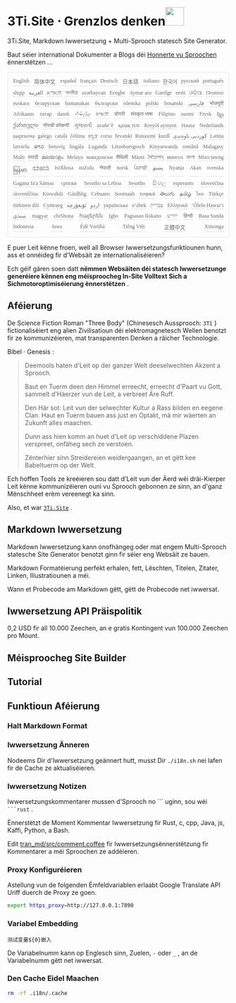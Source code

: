 <h1 style="justify-content:space-between">3Ti.Site ⋅ Grenzlos denken<img src="//i-01.eu.org/3Ti/logo.svg" style="user-select:none;margin-top:-1px;width:42px"></h1>

3Ti.Site, Markdown Iwwersetzung + Multi-Sprooch statesch Site Generator.

Baut séier international Dokumenter a Blogs déi [Honnerte vu Sproochen](https://github.com/i18n-site/node/blob/main/lang/src/index.js) ënnerstëtzen ...

<pre class="langli" style="display:flex;flex-wrap:wrap;background:transparent;border:1px solid #eee;font-size:12px;box-shadow:0 0 3px inset #eee;padding:12px 5px 4px 12px;justify-content:space-between;"><style>pre.langli i{font-weight:300;font-family:s;margin-right:7px;margin-bottom:8px;font-style:normal;color:#666;border-bottom:1px dashed #ccc;}</style><i>English</i><i> 简体中文 </i><i>español</i><i>français</i><i>Deutsch</i><i> 日本語 </i><i>italiano</i><i>한국어</i><i>русский</i><i>português</i><i>shqip</i><i>‫العربية‬</i><i>አማርኛ</i><i>অসমীয়া</i><i>azərbaycan</i><i>Eʋegbe</i><i>Aymar aru</i><i>Gaeilge</i><i>eesti</i><i>ଓଡ଼ିଆ</i><i>Oromoo</i><i>euskara</i><i>беларуская</i><i>bamanakan</i><i>български</i><i>íslenska</i><i>polski</i><i>bosanski</i><i>‫فارسی‬</i><i>भोजपुरी</i><i>Afrikaans</i><i>татар</i><i>dansk</i><i>‫ދިވެހިބަސް‬</i><i>ትግርኛ</i><i>डोगरी</i><i>संस्कृत भाषा</i><i>Filipino</i><i>suomi</i><i>Frysk</i><i>ខ្មែរ</i><i>ქართული</i><i>गोंयची कोंकणी</i><i>ગુજરાતી</i><i>avañe’ẽ</i><i>қазақ тілі</i><i>Kreyòl ayisyen</i><i>Hausa</i><i>Nederlands</i><i>кыргызча</i><i>galego</i><i>català</i><i>čeština</i><i>ಕನ್ನಡ</i><i>corsu</i><i>hrvatski</i><i>Runasimi</i><i>kurdî</i><i>‫کوردیی ناوەندی‬</i><i>Latina</i><i>latviešu</i><i>ລາວ</i><i>lietuvių</i><i>lingála</i><i>Luganda</i><i>Lëtzebuergesch</i><i>Kinyarwanda</i><i>română</i><i>Malagasy</i><i>Malti</i><i>मराठी</i><i>മലയാളം</i><i>Melayu</i><i>македонски</i><i>मैथिली</i><i>Māori</i><i>মৈতৈলোন্</i><i>монгол</i><i>বাংলা</i><i>Mizo ṭawng</i><i>မြန်မာ</i><i>𞄀𞄄𞄰𞄩𞄍𞄜𞄰</i><i>IsiXhosa</i><i>isiZulu</i><i>नेपाली</i><i>norsk</i><i>ਪੰਜਾਬੀ</i><i>‫پښتو‬</i><i>Nyanja</i><i>Akan</i><i>svenska</i><i>Gagana fa'a Sāmoa</i><i>српски</i><i>Sesotho sa Leboa</i><i>Sesotho</i><i>සිංහල</i><i>esperanto</i><i>slovenčina</i><i>slovenščina</i><i>Kiswahili</i><i>Gàidhlig</i><i>Cebuano</i><i>Soomaali</i><i>тоҷикӣ</i><i>తెలుగు</i><i>தமிழ்</i><i>ไทย</i><i>Türkçe</i><i>türkmen dili</i><i>Cymraeg</i><i>‫ئۇيغۇرچە‬</i><i>‫اردو‬</i><i>українська</i><i>o‘zbek</i><i>‫עברית‬</i><i>Ελληνικά</i><i>ʻŌlelo Hawaiʻi</i><i>‫سنڌي‬</i><i>magyar</i><i>chiShona</i><i>հայերեն</i><i>Igbo</i><i>Pagsasao Ilokano</i><i>‫ייִדיש‬</i><i>हिन्दी</i><i>Basa Sunda</i><i>Indonesia</i><i>Jawa</i><i>Èdè Yorùbá</i><i>Tiếng Việt</i><i> 正體中文 </i><i>Xitsonga</i></pre>

E puer Leit kënne froen, well all Browser Iwwersetzungsfunktiounen hunn, ass et onnéideg fir d'Websäit ze internationaliséieren?

Ech géif gären soen datt **nëmmen Websäiten déi statesch Iwwersetzunge generéiere kënnen eng méisproocheg In-Site Volltext Sich a Sichmotoroptimiséierung ënnerstëtzen** .

## Aféierung

De Science Fiction Roman &quot;Three Body&quot; (Chinesesch Aussprooch: `3Tǐ` ) fictionaliséiert eng alien Zivilisatioun déi elektromagnetesch Wellen benotzt fir ze kommunizéieren, mat transparenten Denken a räicher Technologie.

Bibel · Genesis :

> Deemools haten d'Leit op der ganzer Welt deeselwechten Akzent a Sprooch.
>
> Baut en Tuerm deen den Himmel erreecht, erreecht d'Paart vu Gott, sammelt d'Häerzer vun de Leit, a verbreet Äre Ruff.
>
> Den Här sot: Leit vun der selwechter Kultur a Rass bilden en eegene Clan. Haut en Tuerm bauen ass just en Optakt, mä mir wäerten an Zukunft alles maachen.
>
> Dunn ass hien komm an huet d'Leit op verschiddene Plazen verspreet, onfäheg sech ze verstoen.
>
> Zënterhier sinn Streidereien weidergaangen, an et gëtt kee Babeltuerm op der Welt.

Ech hoffen Tools ze kreéieren sou datt d'Leit vun der Äerd wéi dräi-Kierper Leit kënne kommunizéieren ouni vu Sprooch gebonnen ze sinn, an d'ganz Mënschheet erëm vereenegt ka sinn.

Also, et war [`3Ti.Site`](//3Ti.Site) .

## Markdown Iwwersetzung

Markdown Iwwersetzung kann onofhängeg oder mat engem Multi-Sprooch statesche Site Generator benotzt ginn fir séier eng Websäit ze bauen.

Markdown Formatéierung perfekt erhalen, fett, Lëschten, Titelen, Zitater, Linken, Illustratiounen a méi.

Wann et Probecode am Markdown gëtt, gëtt de Probecode net iwwersat.

## Iwwersetzung API Präispolitik

0,2 USD fir all 10.000 Zeechen, an e gratis Kontingent vun 100.000 Zeechen pro Mount.

## Méisproocheg Site Builder

## Tutorial

## Funktioun Aféierung

### Halt Markdown Format

### Iwwersetzung Änneren

Nodeems Dir d'Iwwersetzung geännert hutt, musst Dir `./i18n.sh` nei lafen fir de Cache ze aktualiséieren.

### Iwwersetzung Notizen

Iwwersetzungskommentarer mussen d'Sprooch no \``` uginn, sou wéi ` ```rust` .

Ënnerstëtzt de Moment Kommentar Iwwersetzung fir Rust, c, cpp, Java, js, Kaffi, Python, a Bash.

Edit [tran_md/src/comment.coffee](https://github.com/i18n-site/node/blob/main/tran_md/src/comment.coffee) fir Iwwersetzungsënnerstëtzung fir Kommentarer a méi Sproochen ze addéieren.

### Proxy Konfiguréieren

Astellung vun de folgenden Ëmfeldvariablen erlaabt Google Translate API Uriff duerch de Proxy ze goen.

```bash
export https_proxy=http://127.0.0.1:7890
```

### Variabel Embedding

```
测试变量${0}嵌入
```

De Variabelnumm kann op Englesch sinn, Zuelen, `-` oder `_` , an de Variabelnumm gëtt net iwwersat.

### Den Cache Eidel Maachen

```bash
rm -rf .i18n/.cache
```
